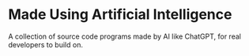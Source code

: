 # Made Using Artificial Intelligence

A collection of source code programs made by AI like ChatGPT, for real developers to build on.
